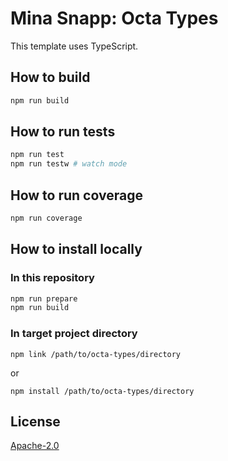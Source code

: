 # Mina Snapp: Octa Types

This template uses TypeScript.

## How to build

```sh
npm run build
```

## How to run tests

```sh
npm run test
npm run testw # watch mode
```

## How to run coverage

```sh
npm run coverage
```

## How to install locally

### In this repository

```sh
npm run prepare
npm run build
```

### In target project directory

```
npm link /path/to/octa-types/directory
```

or

```
npm install /path/to/octa-types/directory
```

## License

[Apache-2.0](LICENSE)

